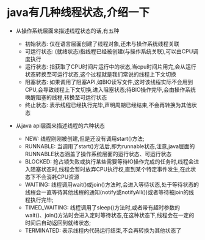 # java有几种线程状态,介绍一下
  - 从操作系统层面来描述线程状态的话,有五种
    - 初始状态: 仅在语言层面创建了线程对象,还未与操作系统线程关联
    - 可运行状态: (就绪状态)指线程已经被创建(与操作系统关联),可以由CPU调度执行
    - 运行状态: 指获取了CPU时间片运行中的状态,当cpu时间片用完,会从运行状态转换至可运行状态,这个过程就是我们常说的线程上下文切换
    - 阻塞状态: 如果调用了阻塞API,如BIO读写文件,这时该线程实际不会用到CPU,会导致线程上下文切换,进入阻塞状态;待BIO操作完毕,会由操作系统唤醒阻塞的线程,转换至可运行状态
    - 终止状态: 表示线程已经执行完毕,声明周期已经结束,不会再转换为其他状态

  - 从java api层面来描述线程的六种状态
    - NEW: 线程刚刚被创建,但是还没有调用start()方法;
    - RUNNABLE: 当调用了start()方法后,即为runnable状态,注意,java层面的RUNNABLE状态涵盖了操作系统层面的运行状态、可运行状态
    - BLOCKED: 抢占锁失败或执行某些需要等待IO操作完成的任务时,线程会进入阻塞状态时,线程会暂时放弃CPU执行权,直到某个特定事件发生,在此状态下不会消耗CPU资源
    - WAITING: 线程调用wait()或join()方法时,会进入等待状态,处于等待状态的线程会一直等待其他线程的通知(notify或notifyAll())或者等待被join的线程执行完毕;
    - TIMED_WAITING: 线程调用了sleep()方法时,或者带有超时参数的wait()、join()方法时会进入定时等待状态,在这种状态下,线程会在一定的时间后自动返回到就绪状态;
    - TERMINATED: 表示线程内代码运行结束,不会再转换为其他状态了